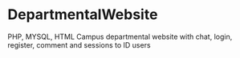 # DepartmentalWebsite
PHP, MYSQL, HTML Campus departmental website with chat, login, register, comment and sessions to ID users

